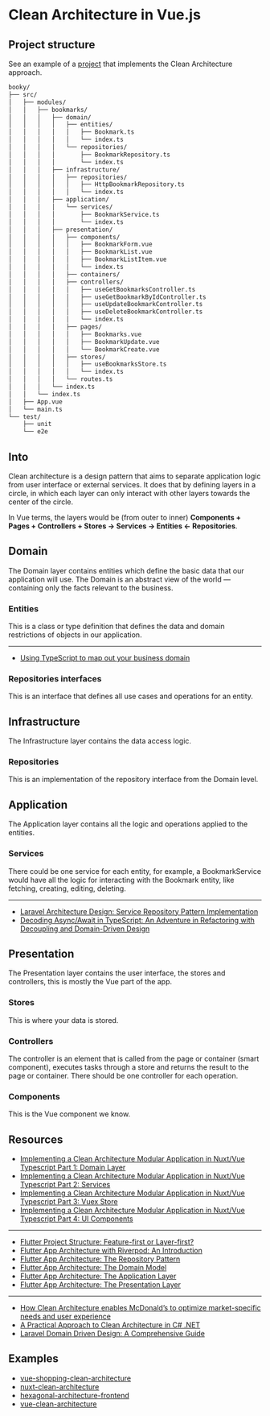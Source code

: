 # Clean Architecture in Vue.js

## Project structure

See an example of a [project](https://github.com/yuzumi/booky) that implements
the Clean Architecture approach.

```txt
booky/
├── src/
│   ├── modules/
│   │   ├── bookmarks/
│   │   │   ├── domain/
│   │   │   │   ├── entities/
│   │   │   │   │   ├── Bookmark.ts
│   │   │   │   │   └── index.ts
│   │   │   │   └── repositories/
│   │   │   │       ├── BookmarkRepository.ts
│   │   │   │       └── index.ts
│   │   │   ├── infrastructure/
│   │   │   │   ├── repositories/
│   │   │   │   │   ├── HttpBookmarkRepository.ts
│   │   │   │   │   └── index.ts
│   │   │   ├── application/
│   │   │   │   └── services/
│   │   │   │       ├── BookmarkService.ts
│   │   │   │       └── index.ts
│   │   │   ├── presentation/
│   │   │   │   ├── components/
│   │   │   │   │   ├── BookmarkForm.vue
│   │   │   │   │   ├── BookmarkList.vue
│   │   │   │   │   ├── BookmarkListItem.vue
│   │   │   │   │   └── index.ts
│   │   │   │   ├── containers/
│   │   │   │   ├── controllers/
│   │   │   │   │   ├── useGetBookmarksController.ts
│   │   │   │   │   ├── useGetBookmarkByIdController.ts
│   │   │   │   │   ├── useUpdateBookmarkController.ts
│   │   │   │   │   ├── useDeleteBookmarkController.ts
│   │   │   │   │   └── index.ts
│   │   │   │   ├── pages/
│   │   │   │   │   ├── Bookmarks.vue
│   │   │   │   │   ├── BookmarkUpdate.vue
│   │   │   │   │   └── BookmarkCreate.vue
│   │   │   │   ├── stores/
│   │   │   │   │   ├── useBookmarksStore.ts
│   │   │   │   │   └── index.ts
│   │   │   │   └── routes.ts
│   │   │   └── index.ts
│   │   └── index.ts
│   ├── App.vue
│   └── main.ts
└── test/
    ├── unit
    └── e2e
```

## Into

Clean architecture is a design pattern that aims to separate application
logic from user interface or external services. It does that by defining
layers in a circle, in which each layer can only interact with other layers
towards the center of the circle.

In Vue terms, the layers would be (from outer to inner) **Components + Pages + Controllers + Stores -> Services -> Entities <- Repositories**.

## Domain

The Domain layer contains entities which define the basic data that our
application will use.
The Domain is an abstract view of the world — containing only the facts
relevant to the business.

### Entities

This is a class or type definition that defines the data and domain
restrictions of objects in our application.

---

- [Using TypeScript to map out your business domain](https://medium.com/@hayavuk/using-typescript-to-map-out-your-business-domain-69af4a8d109b)

### Repositories interfaces

This is an interface that defines all use cases and operations for an entity.

## Infrastructure

The Infrastructure layer contains the data access logic.

### Repositories

This is an implementation of the repository interface from the Domain level.

## Application

The Application layer contains all the logic and operations applied to the
entities.

### Services

There could be one service for each entity, for example, a BookmarkService
would have all the logic for interacting with the Bookmark entity, like
fetching, creating, editing, deleting.

---

- [Laravel Architecture Design: Service Repository Pattern Implementation](https://medium.com/@mianhaseeb41/laravel-architecture-design-service-repository-pattern-implementation-4f663281f5f7)
- [Decoding Async/Await in TypeScript: An Adventure in Refactoring with Decoupling and Domain-Driven Design](https://levelup.gitconnected.com/decoding-async-await-in-typescript-an-adventure-in-refactoring-with-decoupling-and-domain-driven-77b252c2c869)

## Presentation

The Presentation layer contains the user interface, the stores and controllers,
this is mostly the Vue part of the app.

### Stores

This is where your data is stored.

### Controllers

The controller is an element that is called from the page or container
(smart component), executes tasks through a store and returns the result to the
page or container.
There should be one controller for each operation.

### Components

This is the Vue component we know.

## Resources

- [Implementing a Clean Architecture Modular Application in Nuxt/Vue Typescript Part 1: Domain Layer](https://dirodriguezm.gitlab.io/nuxt-clean-architecture.html)
- [Implementing a Clean Architecture Modular Application in Nuxt/Vue Typescript Part 2: Services](https://dirodriguezm.gitlab.io/nuxt-clean-architecture-part2.html)
- [Implementing a Clean Architecture Modular Application in Nuxt/Vue Typescript Part 3: Vuex Store](https://dirodriguezm.gitlab.io/nuxt-clean-architecture-part3.html)
- [Implementing a Clean Architecture Modular Application in Nuxt/Vue Typescript Part 4: UI Components](https://dirodriguezm.gitlab.io/nuxt-clean-architecture-part4.html)

---

- [Flutter Project Structure: Feature-first or Layer-first?](https://codewithandrea.com/articles/flutter-project-structure/)
- [Flutter App Architecture with Riverpod: An Introduction](https://codewithandrea.com/articles/flutter-app-architecture-riverpod-introduction/)
- [Flutter App Architecture: The Repository Pattern](https://codewithandrea.com/articles/flutter-repository-pattern/)
- [Flutter App Architecture: The Domain Model](https://codewithandrea.com/articles/flutter-app-architecture-domain-model/)
- [Flutter App Architecture: The Application Layer](https://codewithandrea.com/articles/flutter-app-architecture-application-layer/)
- [Flutter App Architecture: The Presentation Layer](https://codewithandrea.com/articles/flutter-presentation-layer/)

---

- [How Clean Architecture enables McDonald’s to optimize market-specific needs and user experience](https://medium.com/mcdonalds-technical-blog/how-clean-architecture-enables-mcdonalds-to-optimize-market-specific-needs-and-user-experience-b31b8a0ad4f9)
- [A Practical Approach to Clean Architecture in C# .NET](https://maherz.medium.com/a-practical-approach-to-clean-architecture-in-c-net-13fe27ea23b1)
- [Laravel Domain Driven Design: A Comprehensive Guide](https://medium.com/@mianhaseeb41/laravel-domain-driven-design-a-comprehensive-guide-c8b12c7ad79a)


## Examples

- [vue-shopping-clean-architecture](https://github.com/thanhchungbtc/vue-shopping-clean-architecture)
- [nuxt-clean-architecture](https://gitlab.com/dirodriguezm/nuxt-clean-architecture)
- [hexagonal-architecture-frontend](https://github.com/juanm4/hexagonal-architecture-frontend)
- [vue-clean-architecture](https://github.com/smotastic/vue-clean-architecture)